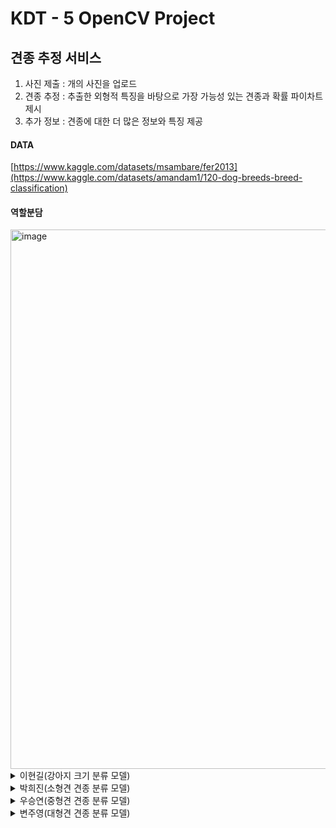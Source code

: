# KDT - 5 OpenCV Project

## 견종 추정 서비스
1. 사진 제출 : 개의 사진을 업로드
2. 견종 추정 : 추출한 외형적 특징을 바탕으로 가장 가능성 있는 견종과 확률 파이차트 제시
3. 추가 정보 : 견종에 대한 더 많은 정보와 특징 제공
  
#### DATA
[https://www.kaggle.com/datasets/msambare/fer2013](https://www.kaggle.com/datasets/amandam1/120-dog-breeds-breed-classification)
  
#### 역할분담

<img width="863" alt="image" src="https://github.com/KDT5-OpenCV/KDT-5_OpneCVProject/assets/155441547/4c8d48f2-d218-4a80-a1bb-fd3f55df6b45">



<details>
  <summary>
    이현길(강아지 크기 분류 모델)
  </summary>

</details>

<details>
  <summary>
    박희진(소형견 견종 분류 모델)
  </summary>

# [ 견종 추정 서비스 ]

https://github.com/ParkHeeJin00/KDT-5_OpneCVProject

## 소형견 분류 모델

## (1) 데이터 확인 및 전처리

- 120종의 강아지 사진 약 20000장
    - 확인해봤더니 강아지 이외의 데이터가 너무 많았음
- 이미지에 노이즈가 너무 많아 노이즈 제거
    - ex) 사람 얼굴
    - 조금 러프하게 제거
- 견종마다 크기 분류를 해주기 위해 각 폴더에 라벨링해줌
    - 소형견 이미지 데이터만 불러와서 앞에 라벨링한 걸 다시 지워줌
- torchvision의 ImageFolder를 이용하여 폴더이름을 라벨로 하여 데이터 로딩
- transforms를 이용하여 데이터를 불러 올 때, 전처리를 해줌
    1. 이미지 데이터의 사진을 (32,32)로 해줌
    2. 텐서화 ( + 0~1의 값으로 정규화 )
- 각 라벨당 이미지 데이터의 수 확인
- 이미지 데이터의 shape와 ndim 확인
- 채널값을 정규화해주기 위해 trainDS의 이미지 데이터로 RGB 평균값과 표준편차 값 도출
    - 데이터셋 내의 모든 이미지에 대해 정규화 진행

## (2) 데이터셋 준비

- 라벨의 비율을 균형적으로 맞춰 학습시켜주기 위해 sklearn의 train_test_split 사용
    - train_test_split 사용하기 위해 불러온 데이터셋에서 이미지와 라벨을 각각 다른 리스트 내에 분리
    - 학습용 데이터와 검증용 데이터는 9 : 1로 분리
- 데이터셋 클래스를 생성 - 최대한 단순하게 클래스 구현
    - 데이터셋 클래스로 trainDS와 validDS 객체 생성

## (3) 데이터 로더 생성

- 배치 내에서도 라벨의 수를 균형적으로 만들어 주기 위해 샘플러 생성
    - 클래스 별 비율을 계산하여 샘플러에 가중치 지정
    - trainDS에만 샘플러를 이용하여 데이터 로더 생성
- batch값은 32으로 지정

## (4) Custom CNN 모델 클래스

- 합성곱층은 총 2개로 구성
    - 이미지 데이터가 색을 가진 이미지 데이터이기 때문에 3채널을 가지고 따라서 첫번째 합성곱층의 입력값은 3임
    - stride를 1로 설정하고 padding도 1로 설정하여 same padding
- 풀링은 최대풀링을 수행하여 특징 맵의 크기를 절반으로 줄이도록 설정
    - ( 32, 32 ) → ( 16, 16 ) → ( 8, 8 )
- 기울기 소실을 방지하고, 학습 속도를 높이면서 학습 과정을 안정화시키기 위해 배치 정규화 시행
    - VGG 모델을 본따, 합성곱층에서만 배치 정규화 시행
    - 모든 층에서 배치정규화를 시행했더니 매우 낮은 성능이 나옴
- 활성화 함수로는 relu 선택
    - leaky_relu와 tahn도 해봤으나 성능에 크게 차이 없었음
- he 가중치 초기화 시행
    - 시간이 제한적인 상황에서 모델 학습과 성능 개선을 더 빠르게 달성하기 위해 사용
    - relu와 he 가중치 초기화 조합이 대체로 좋은 성능을 보여준다고 해서 그 조합으로 선택

## (5) 학습준비 - 학습함수, 평가함수

- 에포크는 1000으로 지정
    - 학습 함수에 스케쥴러를 이용해 조기 종료 기능 구현
    - Valid Loss가 3번 이상 개선이 안되면 조기 종료
- 다중 분류 모델이기 때문에 손실함수로는 CrossEntropyLoss 이용
- 옵티마이저는 Adam 이용
    - 러닝메이트는 0.001로 지정

## (6) Custom CNN 모델 평가

![Untitled](https://prod-files-secure.s3.us-west-2.amazonaws.com/c19dc72a-3d43-4061-8eee-c886a3ffbb0f/245561cf-a444-45a1-8279-7e0b808fcd8e/Untitled.png)

- Train Loss : 감소
- Valid Loss : 감소
- Train F1_Score : 증가
- Valid F1_Score : 증가 추세
- 그러나, 증가하는 Loss율을 봤을 때, 에포크가 늘어날 수록 과대적합이 심해질 것이라고 판단됨
- CNN 모델의 은닉층의 개수를 바꾸거나 가중치 초기화를 해주거나 dropout을 해주는 등의 많은 시도를 해봤지만 Valid Score는 0.55가 최대였음
    - 데이터 부족으로 판단하고 다시 전이학습 시행

## (7) 전이학습

- 전이학습 모델로 Resnet18 선택
- 데이터 전처리
    - Resnet18에서 제시하는 RGB 평균값과  표준편차 값에 맞춰 정규화 시행
    - 이미지 데이터 사이즈를 (256,256)으로 하고 늘여지도록 interpolation 설정
    - 위의 데이터와 같이 모델이 균형적인 데이터를 학습하도록 train_test_split을 사용하여 학습용 데이터셋과 검증용 데이터셋을 나눔
    - 마찬가지로 클래스 별 비율을 계산해서 샘플러를 만들어 가중치를 부여하여 각 배치마다 균형적인 데이터가 나오도록 함
    - 배치 사이즈는 32
    

## (8) Resnet18 모델 성능 평가

![Untitled](https://prod-files-secure.s3.us-west-2.amazonaws.com/c19dc72a-3d43-4061-8eee-c886a3ffbb0f/3e174ada-7867-40c9-8a07-67216dddb898/Untitled.png)

- 과대적합이 일어나긴 했지만 test score가 0.81으로 Custom CNN 모델보다 0.3정도 높아졌다. 전이학습은 주로 데이터가 부족할 때 사용하는데, 전이학습을 했을때, 모델 성능이 이정도나 개선된 걸로 봐서는 이전 Custum CNN 모델의 문제점은 부족한 데이터셋이 맞는 것 같다.

## (9) 아쉬운 점

- 총 데이터 수는 2만개지만, 종의 수가 120종이라서 각 종의 데이터는 110~ 150여개에 불과하다. 다중 분류 딥러닝 모델을 학습시키기는 턱없이 적은 데이터임을 모델을 만들고 나서 깨달았다. 이부분을 보강하고자 데이터 전처리도 러프하게 할 것이 아니라 세밀하게 해줬어야 했고, 데이터 증강을 통해 각 종의 부족한 이미지 데이터를 보완해줘야 했다. 누끼 따는 코드를 짜서 뒤늦게 누끼를 땄으나 시간이 부족해서 데이터셋을 완벽히 준비하지 못했고, 그나마 레즈넷 모델을 통해 괜찮은 Score를 볼 수 있었다.
</details>

<details>
  <summary>
    우승연(중형견 견종 분류 모델)
  </summary>

</details>

<details>
  <summary>
    변주영(대형견 견종 분류 모델)
  </summary>
  fsdfsd
</details>

  </summary>

